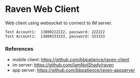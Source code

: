 # Raven Web Client

Web client using websocket to connect to IM server.

```
Test Account1:  13800222222, password: 222222
Test Account1:  13800333333, password: 333333
```

### References
* mobile client:  https://github.com/bbpatience/raven-client
* im server:  https://github.com/IamNotShady/raven
* app server:  https://github.com/bbpatience/raven-appserver
